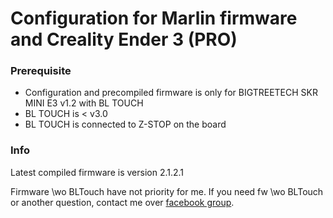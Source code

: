 # Configuration for Marlin firmware and Creality Ender 3 (PRO)

### Prerequisite
- Configuration and precompiled firmware is only for BIGTREETECH SKR MINI E3 v1.2 with BL TOUCH
- BL TOUCH is < v3.0
- BL TOUCH is connected to Z-STOP on the board

### Info
Latest compiled firmware is version 2.1.2.1

Firmware \wo BLTouch have not priority for me. If you need fw \wo BLTouch or another question, contact me over [facebook group](https://www.facebook.com/groups/250076019468348/).
